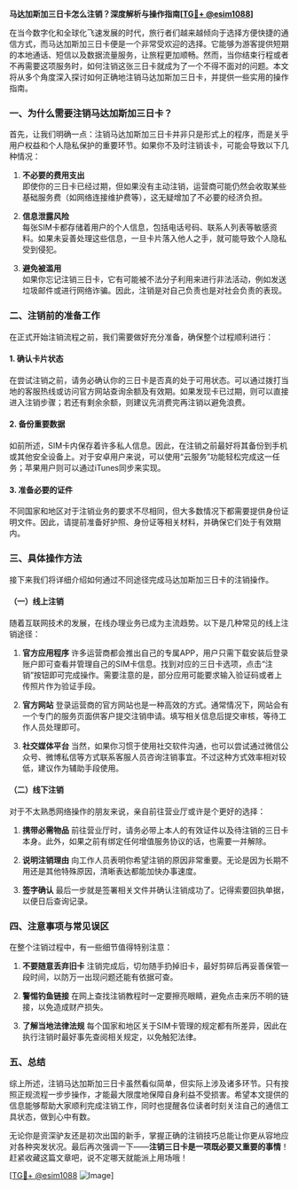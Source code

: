 **马达加斯加三日卡怎么注销？深度解析与操作指南[[TG💪+ @esim1088](https://t.me/s/esim1088)]**

在当今数字化和全球化飞速发展的时代，旅行者们越来越倾向于选择方便快捷的通信方式，而马达加斯加三日卡便是一个非常受欢迎的选择。它能够为游客提供短期的本地通话、短信以及数据流量服务，让旅程更加顺畅。然而，当你结束行程或者不再需要这项服务时，如何注销这张三日卡就成为了一个不得不面对的问题。本文将从多个角度深入探讨如何正确地注销马达加斯加三日卡，并提供一些实用的操作指南。

### 一、为什么需要注销马达加斯加三日卡？

首先，让我们明确一点：注销马达加斯加三日卡并非只是形式上的程序，而是关乎用户权益和个人隐私保护的重要环节。如果你不及时注销该卡，可能会导致以下几种情况：

1. **不必要的费用支出**  
   即使你的三日卡已经过期，但如果没有主动注销，运营商可能仍然会收取某些基础服务费（如网络连接维护费等），这无疑增加了不必要的经济负担。

2. **信息泄露风险**  
   每张SIM卡都存储着用户的个人信息，包括电话号码、联系人列表等敏感资料。如果未妥善处理这些信息，一旦卡片落入他人之手，就可能导致个人隐私受到侵犯。

3. **避免被滥用**  
   如果你忘记注销三日卡，它有可能被不法分子利用来进行非法活动，例如发送垃圾邮件或进行网络诈骗。因此，注销是对自己负责也是对社会负责的表现。

### 二、注销前的准备工作

在正式开始注销流程之前，我们需要做好充分准备，确保整个过程顺利进行：

#### 1. 确认卡片状态
   在尝试注销之前，请务必确认你的三日卡是否真的处于可用状态。可以通过拨打当地的客服热线或访问官方网站查询余额及有效期。如果发现卡已过期，则可以直接进入注销步骤；若还有剩余余额，则建议先消费完再注销以避免浪费。

#### 2. 备份重要数据
   如前所述，SIM卡内保存着许多私人信息。因此，在注销之前最好将其备份到手机或其他安全设备上。对于安卓用户来说，可以使用“云服务”功能轻松完成这一任务；苹果用户则可以通过iTunes同步来实现。

#### 3. 准备必要的证件
   不同国家和地区对于注销业务的要求不尽相同，但大多数情况下都需要提供身份证明文件。因此，请提前准备好护照、身份证等相关材料，并确保它们处于有效期内。

### 三、具体操作方法

接下来我们将详细介绍如何通过不同途径完成马达加斯加三日卡的注销操作。

#### （一）线上注销
随着互联网技术的发展，在线办理业务已成为主流趋势。以下是几种常见的线上注销途径：

1. **官方应用程序**
   许多运营商都会推出自己的专属APP，用户只需下载安装后登录账户即可查看并管理自己的SIM卡信息。找到对应的三日卡选项，点击“注销”按钮即可完成操作。需要注意的是，部分应用可能要求输入验证码或者上传照片作为验证手段。

2. **官方网站**
   登录运营商的官方网站也是一种高效的方式。通常情况下，网站会有一个专门的服务页面供客户提交注销申请。填写相关信息后提交审核，等待工作人员处理即可。

3. **社交媒体平台**
   当然，如果你习惯于使用社交软件沟通，也可以尝试通过微信公众号、微博私信等方式联系客服人员咨询注销事宜。不过这种方式效率相对较低，建议作为辅助手段使用。

#### （二）线下注销
对于不太熟悉网络操作的朋友来说，亲自前往营业厅或许是个更好的选择：

1. **携带必需物品**
   前往营业厅时，请务必带上本人的有效证件以及待注销的三日卡本身。此外，如果之前有绑定任何增值服务协议的话，也需要一并解除。

2. **说明注销理由**
   向工作人员表明你希望注销的原因非常重要。无论是因为长期不用还是其他特殊原因，清晰表达都能加快办事速度。

3. **签字确认**
   最后一步就是签署相关文件并确认注销成功了。记得索要回执单据，以便日后查询记录。

### 四、注意事项与常见误区

在整个注销过程中，有一些细节值得特别注意：

1. **不要随意丢弃旧卡**
   注销完成后，切勿随手扔掉旧卡，最好剪碎后再妥善保管一段时间，以防万一出现问题还能有依据可查。

2. **警惕钓鱼链接**
   在网上查找注销教程时一定要擦亮眼睛，避免点击来历不明的链接，以免造成财产损失。

3. **了解当地法律法规**
   每个国家和地区关于SIM卡管理的规定都有所差异，因此在执行注销时最好事先查阅相关规定，以免触犯法律。

### 五、总结

综上所述，注销马达加斯加三日卡虽然看似简单，但实际上涉及诸多环节。只有按照正规流程一步步操作，才能最大限度地保障自身利益不受损害。希望本文提供的信息能够帮助大家顺利完成注销工作，同时也提醒各位读者时刻关注自己的通信工具状态，做到心中有数。

无论你是资深驴友还是初次出国的新手，掌握正确的注销技巧总能让你更从容地应对各种突发状况。最后再次强调一下——**注销三日卡是一项既必要又重要的事情**！赶紧收藏这篇文章吧，说不定哪天就能派上用场哦！

[[TG💪+ @esim1088](https://t.me/s/esim1088) ![Image](https://i.postimg.cc/4NQfJmqS/Snipaste-2025-05-13-00-14-12.png)]